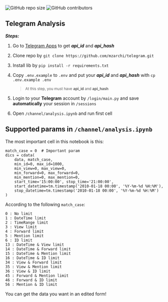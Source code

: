 <p>
<img alt="GitHub repo size" src="https://img.shields.io/github/repo-size/mzarchi/telegram">
<img alt="GitHub contributors" src="https://img.shields.io/github/contributors/mzarchi/telegram">
</p>

## Telegram Analysis

**_Steps:_**

1. Go to [Telegram Apps](https://my.telegram.org/auth?to=apps) to get **_api_id_** and **_api_hash_**

2. Clone repo by `git clone https://github.com/mzarchi/telegram.git`

3. Install lib by `pip install -r requirements.txt`

4. Copy `.env.example` to `.env` and put your **_api_id_** and **_api_hash_** with `cp .env.example .env`

   > <sub>At this step, you must have **api_id** and **api_hash**</sub>

5. Login to your **Telegram** account by `/login/main.py` and save **automatically** your session in `/sessions`

6. Open `/channel/analysis.ipynb` and run first cell

## Supported params in `/channel/analysis.ipynb`

The most important cell in this notebook is this:

```
match_case = 0  # Important param
dics = cdata(
    data, match_case,
    min_id=0, max_id=1000,
    min_view=0, max_view=0,
    min_forward=0, max_forward=0,
    min_mention=0, max_mention=0,
    start_time='15:00:00', stop_time='21:00:00',
    start_datetime=tm.timestamp('2010-01-18 00:00', '%Y-%m-%d %H:%M'),
    stop_datetime=tm.timestamp('2010-01-18 00:00', '%Y-%m-%d %H:%M')
)
```

According to the following `match_case`:

```
0 : No limit
1 : DateTime limit
2 : TimeRange limit
3 : View limit
4 : Forward limit
5 : Mention limit
6 : ID limit
13 : DateTime & View limit
14 : DateTime & Forward limit
15 : DateTime & Mention limit
16 : DateTime & ID limit
34 : View & Forward limit
35 : View & Mention limit
36 : View & ID limit
45 : Forward & Mention limit
46 : Forward & ID limit
56 : Mention & ID limit
```

You can get the data you want in an edited form!